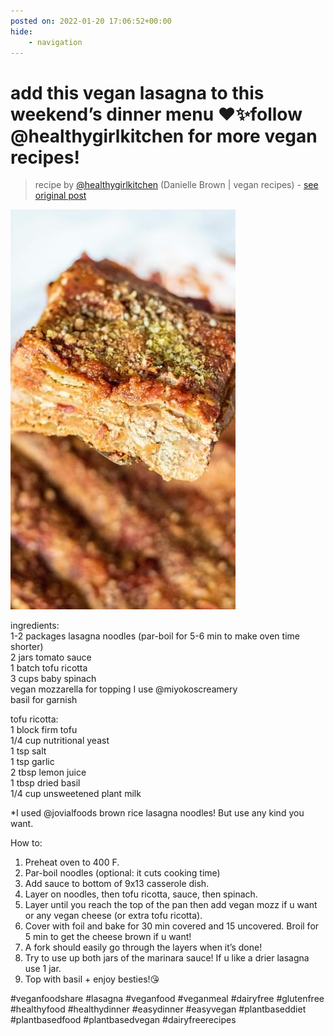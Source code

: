 ```yaml
---
posted on: 2022-01-20 17:06:52+00:00
hide:
    - navigation
---
```


# add this vegan lasagna to this weekend’s dinner menu ♥️✨follow @healthygirlkitchen for more vegan recipes!  

> recipe by [@healthygirlkitchen](https://www.instagram.com/healthygirlkitchen/) 
(Danielle Brown | vegan recipes) - [see original post](https://instagram.com/p/CY9ZvlSBQNS)

![](../img/healthygirlkitchen_20-01-2022_1701.png)

  
ingredients:  
1-2 packages lasagna noodles (par-boil for 5-6 min to make oven time shorter)  
2 jars tomato sauce  
1 batch tofu ricotta  
3 cups baby spinach   
vegan mozzarella for topping I use @miyokoscreamery   
basil for garnish   
  
tofu ricotta:   
1 block firm tofu  
1/4 cup nutritional yeast   
1 tsp salt  
1 tsp garlic  
2 tbsp lemon juice  
1 tbsp dried basil  
1/4 cup unsweetened plant milk  
  
*I used @jovialfoods brown rice lasagna noodles! But use any kind you want.   
  
How to:   
1. Preheat oven to 400 F.   
2. Par-boil noodles (optional: it cuts cooking time)  
3. Add sauce to bottom of 9x13 casserole dish.  
4. Layer on noodles, then tofu ricotta, sauce, then spinach.  
5. Layer until you reach the top of the pan then add vegan mozz if u want or any vegan cheese (or extra tofu ricotta).  
6. Cover with foil and bake for 30 min covered and 15 uncovered. Broil for 5 min to get the cheese brown if u want!   
7. A fork should easily go through the layers when it’s done!   
8. Try to use up both jars of the marinara sauce! If u like a drier lasagna use 1 jar.   
9. Top with basil + enjoy besties!😘  
  
\#veganfoodshare \#lasagna \#veganfood \#veganmeal \#dairyfree \#glutenfree \#healthyfood \#healthydinner \#easydinner \#easyvegan \#plantbaseddiet \#plantbasedfood \#plantbasedvegan \#dairyfreerecipes   